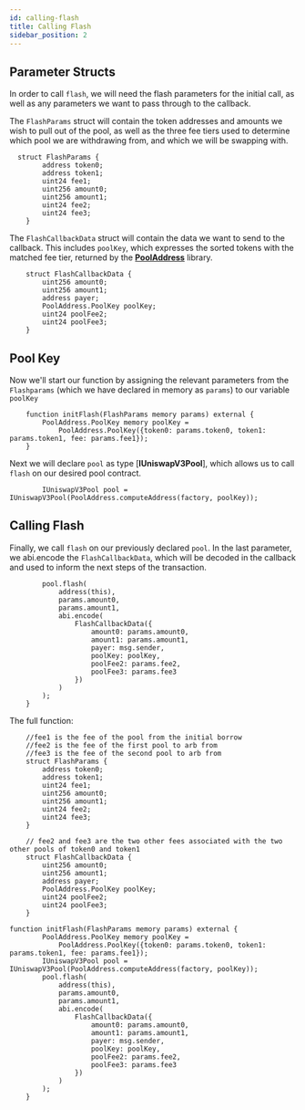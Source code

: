 ```yaml
---
id: calling-flash
title: Calling Flash
sidebar_position: 2
---
```


## Parameter Structs

In order to call `flash`, we will need the flash parameters for the initial call, as well as any parameters we want to pass through to the callback.

The `FlashParams` struct will contain the token addresses and amounts we wish to pull out of the pool, as well as the three fee tiers used to determine which pool we are withdrawing from, and which we will be swapping with.

```solidity
  struct FlashParams {
        address token0;
        address token1;
        uint24 fee1;
        uint256 amount0;
        uint256 amount1;
        uint24 fee2;
        uint24 fee3;
    }
```

The `FlashCallbackData` struct will contain the data we want to send to the callback. This includes `poolKey`, which expresses the sorted tokens with the matched fee tier, returned by the [**PoolAddress**](https://github.com/Uniswap/uniswap-v3-periphery/blob/main/contracts/libraries/PoolAddress.sol) library.

```solidity
    struct FlashCallbackData {
        uint256 amount0;
        uint256 amount1;
        address payer;
        PoolAddress.PoolKey poolKey;
        uint24 poolFee2;
        uint24 poolFee3;
    }
```

## Pool Key

Now we'll start our function by assigning the relevant parameters from the `Flashparams` (which we have declared in memory as `params`) to our variable `poolKey`

```solidity
    function initFlash(FlashParams memory params) external {
        PoolAddress.PoolKey memory poolKey =
            PoolAddress.PoolKey({token0: params.token0, token1: params.token1, fee: params.fee1});
    }
```

Next we will declare `pool` as type [**IUniswapV3Pool**], which allows us to call `flash` on our desired pool contract.

```solidity
        IUniswapV3Pool pool = IUniswapV3Pool(PoolAddress.computeAddress(factory, poolKey));
```

## Calling Flash

Finally, we call `flash` on our previously declared `pool`. In the last parameter, we abi.encode the `FlashCallbackData`, which will be decoded in the callback and used to inform the next steps of the transaction.

```solidity
        pool.flash(
            address(this),
            params.amount0,
            params.amount1,
            abi.encode(
                FlashCallbackData({
                    amount0: params.amount0,
                    amount1: params.amount1,
                    payer: msg.sender,
                    poolKey: poolKey,
                    poolFee2: params.fee2,
                    poolFee3: params.fee3
                })
            )
        );
    }
```

The full function:

```solidity
    //fee1 is the fee of the pool from the initial borrow
    //fee2 is the fee of the first pool to arb from
    //fee3 is the fee of the second pool to arb from
    struct FlashParams {
        address token0;
        address token1;
        uint24 fee1;
        uint256 amount0;
        uint256 amount1;
        uint24 fee2;
        uint24 fee3;
    }

    // fee2 and fee3 are the two other fees associated with the two other pools of token0 and token1
    struct FlashCallbackData {
        uint256 amount0;
        uint256 amount1;
        address payer;
        PoolAddress.PoolKey poolKey;
        uint24 poolFee2;
        uint24 poolFee3;
    }

function initFlash(FlashParams memory params) external {
        PoolAddress.PoolKey memory poolKey =
            PoolAddress.PoolKey({token0: params.token0, token1: params.token1, fee: params.fee1});
        IUniswapV3Pool pool = IUniswapV3Pool(PoolAddress.computeAddress(factory, poolKey));
        pool.flash(
            address(this),
            params.amount0,
            params.amount1,
            abi.encode(
                FlashCallbackData({
                    amount0: params.amount0,
                    amount1: params.amount1,
                    payer: msg.sender,
                    poolKey: poolKey,
                    poolFee2: params.fee2,
                    poolFee3: params.fee3
                })
            )
        );
    }
```
